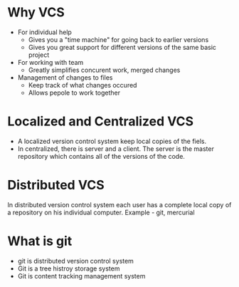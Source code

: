 # Why VCS
* For individual help
	* Gives you a "time machine" for going back to earlier versions
	* Gives you great support for different versions of the same basic project
* For working with team
	* Greatly simplifies concurent work, merged changes
* Management of changes to files
	* Keep track of what changes occured
	* Allows pepole to work together

# Localized and Centralized VCS
* A localized version control system keep local copies of the fiels.
* In centralized, there is server and a client. The server is the master repository which contains all of the versions of the code.

# Distributed VCS
In distributed version control system each user has a complete local copy of a repository on his individual computer. Example - git, mercurial

# What is git
* git is distributed version control system
* Git is a tree histroy storage system
* Git is content tracking management system